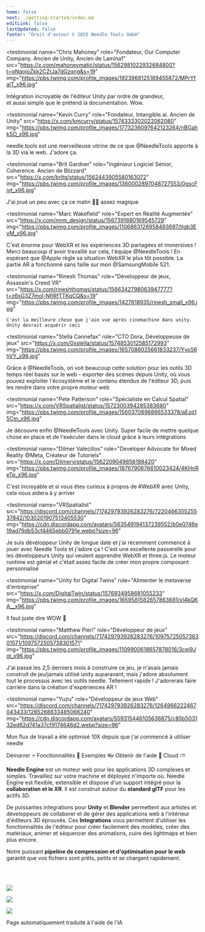 ```yaml
---
home: false
next: ./getting-started/index.md
editLink: false
lastUpdated: false
footer: "Droit d'auteur © 2025 Needle Tools GmbH"
---
```


<discountbanner fallback_image="/docs/imgs/banner.webp" /> 

<quoteslides>

<testimonial
  name="Chris Mahoney"
  role="Fondateur, Our Computer Company. Ancien de Unity, Ancien de Lamina1"
  src="https://x.com/mahoneymatic/status/1562981022932684800?t=qNqojoZkk2CZrJa7dGzqng&s=19"
  img="https://pbs.twimg.com/profile_images/1923968125189455872/MPrYfalT_x96.jpg"
>
Intégration incroyable de l'éditeur Unity par ordre de grandeur,  
  et aussi simple que le prétend la documentation. Wow.
</testimonial>

<testimonial 
  name="Kevin Curry" 
  role="Fondateur, Intangible.ai. Ancien de Unity"
  src="https://x.com/kmcurry/status/1574333302022062080"
  img="https://pbs.twimg.com/profile_images/1773236097642123264/nBGahkSO_x96.jpg"
>
needle.tools est une merveilleuse vitrine de ce que @NeedleTools apporte à la 3D via le web. J'adore ça.
</testimonial>

<testimonial
  name="Brit Gardner"
  role="Ingénieur Logiciel Sénior, Coherence. Ancien de Blizzard"
  src="https://x.com/britg/status/1562443905580163072"
  img="https://pbs.twimg.com/profile_images/1360002897048727553/0gscFjvt_x96.jpg"
>
J'ai joué un peu avec ça ce matin 🤯🤯 assez magique
</testimonial>

<testimonial
  name="Marc Wakefield"
  role="Expert en Réalité Augmentée"
  src="https://x.com/mrm_design/status/1567391880169545729"
  img="https://pbs.twimg.com/profile_images/1106863126958493697/tlgb3EyM_x96.jpg"
>
C'est énorme pour WebXR et les expériences 3D partagées et immersives ! Merci beaucoup d'avoir travaillé sur cela, l'équipe @NeedleTools ! En espérant que @Apple
 règle sa situation WebXR le plus tôt possible. La partie AR a fonctionné sans faille sur mon @SamsungMobile S21.
</testimonial>

<testimonial
  name="Rinesh Thomas"
  role="Développeur de jeux, Assassin's Creed VR"
  src="https://x.com/rineshthomas/status/1566342798063947777?t=z6sG3Z7mol-NfIRfTTKqCQ&s=19"
  img="https://pbs.twimg.com/profile_images/1427818935/rinesh_small_x96.jpg"
>
    C'est la meilleure chose que j'aie vue après cinemachine dans unity. Unity devrait acquérir ceci
</testimonial>

<testimonial
  name="Stella Cannefax"
  role="CTO Dora, Développeuse de jeux"
  src="https://x.com/0xstella/status/1574853012585172993"
  img="https://pbs.twimg.com/profile_images/1657086025661833237/Yyo56hVY_x96.jpg"
>
Grâce à @NeedleTools, on voit beaucoup cette solution pour les outils 3D temps réel basés sur le web - exporter des scènes depuis Unity, où vous pouvez exploiter l'écosystème et le contenu étendus de l'éditeur 3D, puis les rendre dans votre propre moteur web
</testimonial>

<testimonial
  name="Pete Patterson" 
  role="Spécialiste en Calcul Spatial"
  src="https://x.com/VRSpatialist/status/1572300394285383680"
  img="https://pbs.twimg.com/profile_images/1560370896866533378/aEzq15Cm_x96.jpg"
>
Je découvre enfin @NeedleTools avec Unity. Super facile de mettre quelque chose en place et de l'exécuter dans le cloud grâce à leurs
 intégrations
</testimonial>

<testimonial 
  name="Dilmer Valecillos" 
  role="Developer Advocate for Mixed Reality @Meta, Créateur de Tutoriels"
  src="https://x.com/Dilmerv/status/1562209049856188420"
  img="https://pbs.twimg.com/profile_images/1876790676610023424/4KHnReTp_x96.jpg"
>
 C'est incroyable et si vous êtes curieux à propos de #WebXR avec Unity, cela nous aidera à y arriver
</testimonial>

<testimonial 
  name="VRSpatialist" 
  src="https://discord.com/channels/717429793926283276/722046635525537842/1030201907513405530"
  img="https://cdn.discordapp.com/avatars/563549194137239552/b0e0746e19ad79db53cf4465ebb0791e.webp?size=96"
>
 Je suis développeur Unity de longue date et j'ai récemment commencé à jouer avec Needle Tools et j'adore ça ! C'est une excellente passerelle pour les développeurs Unity qui veulent apprendre WebXR et three.js. Le moteur runtime est génial et c'était assez facile de créer mon propre composant personnalisé
</testimonial>

<testimonial
  name="Unity for Digital Twins"
  role="Alimenter le metaverse d'entreprise"
  src="https://x.com/DigitalTwin/status/1576934958681055233"
  img="https://pbs.twimg.com/profile_images/1659581582657863681/xl4kQKA__x96.jpg"
>
Il faut juste dire WOW 🤩
</testimonial>

<testimonial
  name="Matthew Pieri" 
  role="Développeur de jeux"
  src="https://discord.com/channels/717429793926283276/1097572505738301571/1097572505738301571"
  img="https://pbs.twimg.com/profile_images/1109900618657878016/3cej9Jql_x96.jpg"
>
J'ai passé les 2,5 derniers mois à construire ce jeu, je n'avais jamais construit de jeu/jamais utilisé unity auparavant, mais j'adore absolument tout le processus avec les outils needle. Tellement rapide ! J'adorerais faire carrière dans la création d'expériences AR ! 
</testimonial>

<testimonial 
  name="Yuzu" 
  role="Développeur de jeux Web"
  src="https://discord.com/channels/717429793926283276/1264966222467043433/1265268833485066240"
  img="https://cdn.discordapp.com/avatars/559315446105636875/c85b503132ed62d741a37cf9174646d2.webp?size=96"
>
Mon flux de travail a été optimisé 10X depuis que j'ai commencé à utiliser needle
</testimonial>  

</quoteslides>



<actiongroup>
    <action href="getting-started/">
    Démarrer ⭐
    </action>
    <action href="features-overview">
    Fonctionnalités 🎨
    </action>
    <action href="https://engine.needle.tools/samples?utm_source=needle_docs&utm_content=actionbutton">
    Exemples 👓
    </action>
    <action subtitle="avec support IA" href="https://forum.needle.tools?utm_source=needle_docs&utm_content=actionbutton">
    Obtenir de l'aide 💬
    </action>
    <action href="https://cloud.needle.tools">
    Cloud ⛅️
    </action>
</actiongroup>



**Needle Engine** est un moteur web pour les applications 3D complexes et simples. Travaillez sur votre machine et déployez n'importe où. Needle Engine est flexible, extensible et dispose d'un support intégré pour la **collaboration et le XR**. Il est construit autour du **standard glTF** pour les actifs 3D. 

De puissantes integrations pour **Unity** et **Blender** permettent aux artistes et développeurs de collaborer et de gérer des applications web à l'intérieur d'éditeurs 3D éprouvés. Ces **Integrations** vous permettent d'utiliser les fonctionnalités de l'éditeur pour créer facilement des modèles, créer des matériaux, animer et séquencer des animations, cuire des lightmaps et bien plus encore. 

Notre puissant **pipeline de compression et d'optimisation pour le web** garantit que vos fichiers sont prêts, petits et se chargent rapidement.


<!-- <video-embed src="https://www.youtube.com/watch?v=p83q4siNeWo" /> -->
 
 <br/>
 <br/>

<actiongroup>

  
<a class="no-external-link-icon" href="https://www.npmjs.com/package/@needle-tools/engine"><img src="https://img.shields.io/npm/v/@needle-tools/engine?style=flat&colorA=ddd&colorB=ddd"/></a>

<a class="no-external-link-icon" href="https://engine.needle.tools/docs/getting-started/"><img src="https://img.shields.io/npm/dt/@needle-tools/engine.svg?style=flat&colorA=ddd&colorB=ddd"/></a>


<a class="no-external-link-icon" href="https://discord.needle.tools"><img src="https://img.shields.io/discord/717429793926283276?style=flat&colorA=ddd&colorB=ddd&label=discord&logo=discord&logoColor=ffffff"></a>
  

</actiongroup>




<p></p> 
<copyright></copyright>

<ClientOnly>
<removeserviceworker/>
</ClientOnly>

Page automatiquement traduite à l'aide de l'IA